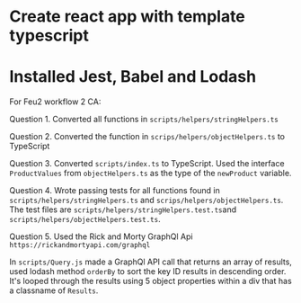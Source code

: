 # Create react app with template typescript

# Installed Jest, Babel and Lodash

For Feu2 workflow 2 CA:

Question 1. Converted all functions in `scripts/helpers/stringHelpers.ts`

Question 2. Converted the function in `scrips/helpers/objectHelpers.ts` to TypeScript

Question 3. Converted `scripts/index.ts` to TypeScript. Used the interface `ProductValues` from `objectHelpers.ts` as the type of the `newProduct` variable.

Question 4. Wrote passing tests for all functions found in `scripts/helpers/stringHelpers.ts` and `scrips/helpers/objectHelpers.ts`. The test files are `scripts/helpers/stringHelpers.test.ts`and `scripts/helpers/objectHelpers.test.ts`.

Question 5. Used the Rick and Morty GraphQl Api `https://rickandmortyapi.com/graphql`

In `scripts/Query.js` made a GraphQl API call that returns an array of results, used lodash method `orderBy` to sort the key ID results in descending order. It's looped through the results using 5 object properties within a div that has a classname of `Results`.
